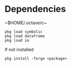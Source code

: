 # Dependencies

~$HOME/.octaverc~

```
pkg load symbolic
pkg load dataframe
pkg load io
```

If not installed
```
pkg install -forge <package>
```